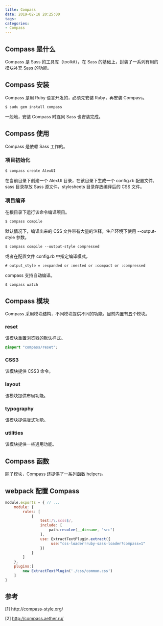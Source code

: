 ```yaml
---
title: Compass
date: 2019-02-18 20:25:00
tags:
categories:
- Compass
---
```


## Compass 是什么
Compass 是 Sass 的工具库（toolkit），在 Sass 的基础上，封装了一系列有用的模块补充 Sass 的功能。

## Compass 安装
Compass 是用 Ruby 语言开发的，必须先安装 Ruby，再安装 Compass。

```shell
$ sudu gem install compass
```
一般地，安装 Compass 时连同 Sass 也安装完成。

## Compass 使用
Compass 是依赖 Sass 工作的。

### 项目初始化
```shell
$ compass create AlexUI
```

在当前目录下创建一个 AlexUI 目录，在该目录下生成一个 config.rb 配置文件，sass 目录存放 Sass 源文件，stylesheets 目录存放编译后的 CSS 文件。

### 项目编译
在根目录下运行该命令编译项目。
```shell
$ compass compile
```

默认情况下，编译出来的 CSS 文件带有大量的注释，生产环境下使用 --output-style 参数。

```shell
$ compass compile --output-style compressed
```

或者在配置文件 config.rb 中指定编译模式。

```shell
# output_style = :expanded or :nested or :compact or :compressed
```

compass 支持自动编译。
```shell
$ compass watch
```

## Compass 模块
Compass 采用模块结构，不同模块提供不同的功能。目前内置有五个模块。

### reset
该模块重置浏览器的默认样式。
```scss
@import "compass/reset";
```

### CSS3
该模块提供 CSS3 命令。

### layout
该模块提供布局功能。

### typography
该模块提供版式功能。

### utilities
该模块提供一些通用功能。

## Compass 函数 
除了模块，Compass 还提供了一系列函数 helpers。

## webpack 配置 Compass
```javascript
module.exports = { // ... 
    module: {
        rules: [
            {
                test:/\.scss$/,
                include: [
                    path.resolve(__dirname, "src")
                ],
                use: ExtractTextPlugin.extract({
                     use:"css-loader!ruby-sass-loader?compass=1" 
                })
            }
        ]
    },
    plugins:[
        new ExtractTextPlugin('./css/common.css')
    ]
}
```

## 参考
[1] http://compass-style.org/

[2] http://compass.aether.ru/
